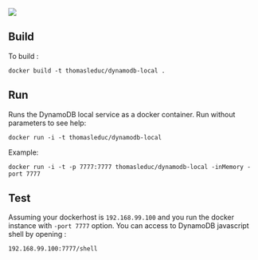 
[![](https://images.microbadger.com/badges/image/thomasleduc/dynamodb-local.svg)](https://microbadger.com/images/thomasleduc/dynamodb-local)

## Build

To build :

```
docker build -t thomasleduc/dynamodb-local .
```

## Run
Runs the DynamoDB local service as a docker container. Run without parameters to see help:

```
docker run -i -t thomasleduc/dynamodb-local
```

Example:

```
docker run -i -t -p 7777:7777 thomasleduc/dynamodb-local -inMemory -port 7777
```

## Test

Assuming your dockerhost is `192.168.99.100` and you run the docker instance with `-port 7777` option. You can access to DynamoDB javascript shell by opening : 

```
192.168.99.100:7777/shell
```

